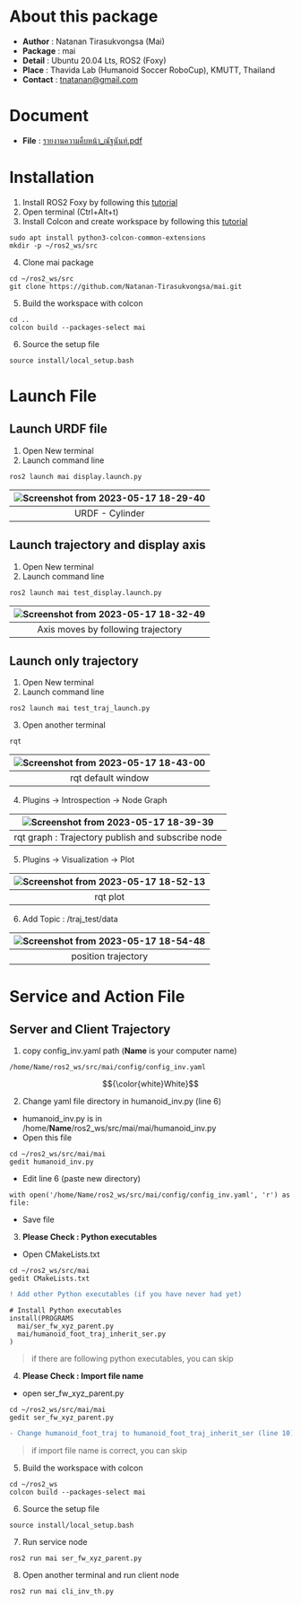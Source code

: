 # About this package
* **Author** : Natanan Tirasukvongsa (Mai)
* **Package** : mai
* **Detail** : Ubuntu 20.04 Lts, ROS2 (Foxy)
* **Place** : Thavida Lab (Humanoid Soccer RoboCup), KMUTT, Thailand
* **Contact** : tnatanan@gmail.com

# Document
* **File** : [รายงานความคืบหน้า_ณัฐนันท์.pdf](https://github.com/Natanan-Tirasukvongsa/mai/files/11497313/_.pdf)

# Installation
1. Install ROS2 Foxy by following this [tutorial](https://docs.ros.org/en/foxy/Installation.html)
2. Open terminal (Ctrl+Alt+t)
3. Install Colcon and create workspace by following this [tutorial](https://docs.ros.org/en/foxy/Tutorials/Beginner-Client-Libraries/Colcon-Tutorial.html)
```
sudo apt install python3-colcon-common-extensions
mkdir -p ~/ros2_ws/src
```
4. Clone mai package
```
cd ~/ros2_ws/src
git clone https://github.com/Natanan-Tirasukvongsa/mai.git 
```
5. Build the workspace with colcon
```
cd ..
colcon build --packages-select mai
```
6. Source the setup file
```
source install/local_setup.bash
```

# Launch File
## Launch URDF file
1. Open New terminal
2. Launch command line 
```
ros2 launch mai display.launch.py
```

| ![Screenshot from 2023-05-17 18-29-40](https://github.com/Natanan-Tirasukvongsa/mai/assets/78638430/951df0da-461f-4135-9c1b-5da69374ba81) | 
|  :---: | 
| URDF - Cylinder  | 

## Launch trajectory and display axis 
1. Open New terminal
2. Launch command line  
```
ros2 launch mai test_display.launch.py 
```
|![Screenshot from 2023-05-17 18-32-49](https://github.com/Natanan-Tirasukvongsa/mai/assets/78638430/d3b1557d-4e8d-4ce4-9a72-e6d7f9f3925c) | 
|  :---: | 
| Axis moves by following trajectory  | 

## Launch only trajectory
1. Open New terminal
2. Launch command line  
```
ros2 launch mai test_traj_launch.py 
```
3. Open another terminal
```
rqt
```
|![Screenshot from 2023-05-17 18-43-00](https://github.com/Natanan-Tirasukvongsa/mai/assets/78638430/f7f921f2-68af-4d4e-9d64-cd9b22261ecc)| 
|  :---: | 
| rqt default window  | 

4. Plugins -> Introspection -> Node Graph

|![Screenshot from 2023-05-17 18-39-39](https://github.com/Natanan-Tirasukvongsa/mai/assets/78638430/ac6c72d1-4a30-4bb6-840f-8d2801c0782d)| 
|  :---: | 
| rqt graph : Trajectory publish and subscribe node| 

5. Plugins -> Visualization -> Plot

|![Screenshot from 2023-05-17 18-52-13](https://github.com/Natanan-Tirasukvongsa/mai/assets/78638430/a375923f-0579-4c17-a558-b9efd885bfb3)| 
|  :---: | 
| rqt plot| 

6. Add Topic : /traj_test/data

|![Screenshot from 2023-05-17 18-54-48](https://github.com/Natanan-Tirasukvongsa/mai/assets/78638430/2d841e79-61cf-4a51-992c-3ce8eb089eb8)| 
|  :---: | 
| position trajectory| 

# Service and Action File
## Server and Client Trajectory
1. copy config_inv.yaml path (**Name** is your computer name)

```
/home/Name/ros2_ws/src/mai/config/config_inv.yaml
```
$${\color{white}White}$$

2. Change yaml file directory in humanoid_inv.py (line 6) 
- humanoid_inv.py is in /home/**Name**/ros2_ws/src/mai/mai/humanoid_inv.py 
- Open this file 
```
cd ~/ros2_ws/src/mai/mai
gedit humanoid_inv.py
```
- Edit line 6 (paste new directory)
```
with open('/home/Name/ros2_ws/src/mai/config/config_inv.yaml', 'r') as file:
```
- Save file

3. **Please Check : Python executables**
- Open CMakeLists.txt
```
cd ~/ros2_ws/src/mai
gedit CMakeLists.txt
```
```diff
! Add other Python executables (if you have never had yet) 
```
```
# Install Python executables
install(PROGRAMS 
  mai/ser_fw_xyz_parent.py
  mai/humanoid_foot_traj_inherit_ser.py 
) 
```
> if there are following python executables, you can skip

4. **Please Check : Import file name** 
- open ser_fw_xyz_parent.py 
```
cd ~/ros2_ws/src/mai/mai
gedit ser_fw_xyz_parent.py 
```
```diff
- Change humanoid_foot_traj to humanoid_foot_traj_inherit_ser (line 10)
```
> if import file name is correct, you can skip

5. Build the workspace with colcon
```
cd ~/ros2_ws
colcon build --packages-select mai
```
6. Source the setup file
```
source install/local_setup.bash
```
7. Run service node
```
ros2 run mai ser_fw_xyz_parent.py 
```
8. Open another terminal and run client node
```
ros2 run mai cli_inv_th.py 
```
